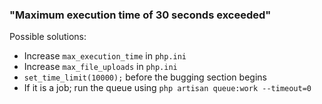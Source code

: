 ### "Maximum execution time of 30 seconds exceeded"
Possible solutions:
- Increase ```max_execution_time``` in ```php.ini```
- Increase ```max_file_uploads``` in ```php.ini```
- ```set_time_limit(10000);``` before the bugging section begins
- If it is a job; run the queue using ```php artisan queue:work --timeout=0```
